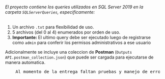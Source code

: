<h6>El proyecto contiene los queries utilizados en SQL Server 2019 en la carpeta <code>SQLServerQueries</code>, especificamente:</h6>
<ol>
	<li>Un archivo <code>.txt</code> para flexibilidad de uso.</li>
	<li>5 archivos (del 0 al 4) enumerados por orden de uso.</li>
	<li><b>Importante: </b>El ultimo query debe ser ejecutado luego de registrarse como <code>admin</code> para conferir los permisos administrativos a ese usuario</li>
</ol>
Adicionalmente se incluye una coleccion de <b>Postman</b> (<code>Outputs API.postman_collection.json</code>) que puede ser cargada para ejecutarse de manera automatica.
<pre>
	Al momento de la entrega faltan pruebas y manejo de errores. Metodos fuera de la coleccion pueden no estar propiamente manejados o causar errores.
</pre>
